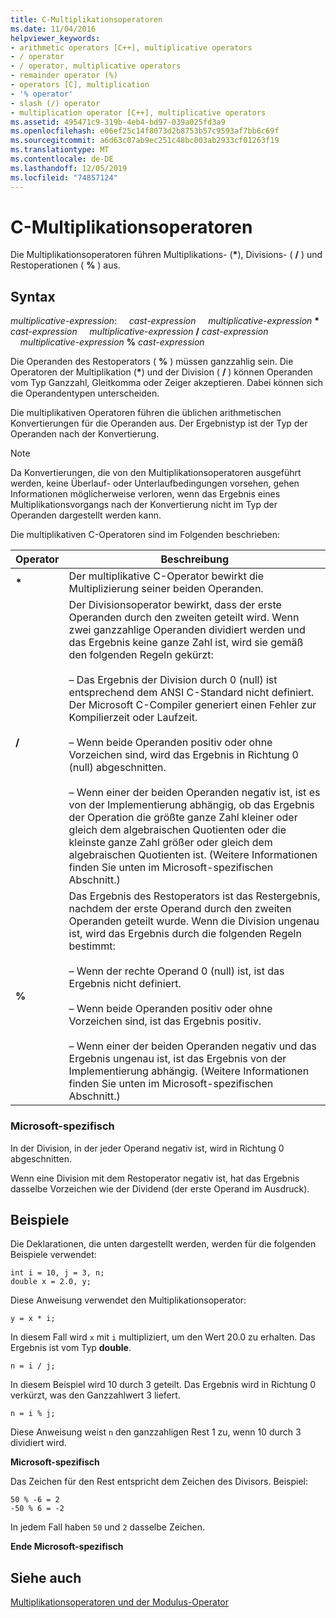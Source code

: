 ```yaml
---
title: C-Multiplikationsoperatoren
ms.date: 11/04/2016
helpviewer_keywords:
- arithmetic operators [C++], multiplicative operators
- / operator
- / operator, multiplicative operators
- remainder operator (%)
- operators [C], multiplication
- '% operator'
- slash (/) operator
- multiplication operator [C++], multiplicative operators
ms.assetid: 495471c9-319b-4eb4-bd97-039a025fd3a9
ms.openlocfilehash: e06ef25c14f8073d2b8753b57c9593af7bb6c69f
ms.sourcegitcommit: a6d63c07ab9ec251c48bc003ab2933cf01263f19
ms.translationtype: MT
ms.contentlocale: de-DE
ms.lasthandoff: 12/05/2019
ms.locfileid: "74857124"
---
```

# <a name="c-multiplicative-operators"></a>C-Multiplikationsoperatoren

Die Multiplikationsoperatoren führen Multiplikations- (<strong>\*</strong>), Divisions- ( **/** ) und Restoperationen ( **%** ) aus.

## <a name="syntax"></a>Syntax

*multiplicative-expression*: &nbsp;&nbsp;&nbsp;&nbsp;*cast-expression* &nbsp;&nbsp;&nbsp;&nbsp;*multiplicative-expression* <strong>\*</strong> *cast-expression* &nbsp;&nbsp;&nbsp;&nbsp;*multiplicative-expression* **/** *cast-expression* &nbsp;&nbsp;&nbsp;&nbsp;*multiplicative-expression* **%** *cast-expression*

Die Operanden des Restoperators ( **%** ) müssen ganzzahlig sein. Die Operatoren der Multiplikation (<strong>\*</strong>) und der Division ( **/** ) können Operanden vom Typ Ganzzahl, Gleitkomma oder Zeiger akzeptieren. Dabei können sich die Operandentypen unterscheiden.

Die multiplikativen Operatoren führen die üblichen arithmetischen Konvertierungen für die Operanden aus. Der Ergebnistyp ist der Typ der Operanden nach der Konvertierung.

> [!NOTE]
>  Da Konvertierungen, die von den Multiplikationsoperatoren ausgeführt werden, keine Überlauf- oder Unterlaufbedingungen vorsehen, gehen Informationen möglicherweise verloren, wenn das Ergebnis eines Multiplikationsvorgangs nach der Konvertierung nicht im Typ der Operanden dargestellt werden kann.

Die multiplikativen C-Operatoren sind im Folgenden beschrieben:

|Operator|Beschreibung|
|--------------|-----------------|
|<strong>\*</strong>|Der multiplikative C-Operator bewirkt die Multiplizierung seiner beiden Operanden.|
|**/**|Der Divisionsoperator bewirkt, dass der erste Operanden durch den zweiten geteilt wird. Wenn zwei ganzzahlige Operanden dividiert werden und das Ergebnis keine ganze Zahl ist, wird sie gemäß den folgenden Regeln gekürzt:<br/><br/>– Das Ergebnis der Division durch 0 (null) ist entsprechend dem ANSI C-Standard nicht definiert. Der Microsoft C-Compiler generiert einen Fehler zur Kompilierzeit oder Laufzeit.<br/><br/>– Wenn beide Operanden positiv oder ohne Vorzeichen sind, wird das Ergebnis in Richtung 0 (null) abgeschnitten.<br/><br/>– Wenn einer der beiden Operanden negativ ist, ist es von der Implementierung abhängig, ob das Ergebnis der Operation die größte ganze Zahl kleiner oder gleich dem algebraischen Quotienten oder die kleinste ganze Zahl größer oder gleich dem algebraischen Quotienten ist. (Weitere Informationen finden Sie unten im Microsoft-spezifischen Abschnitt.)|
|**%**|Das Ergebnis des Restoperators ist das Restergebnis, nachdem der erste Operand durch den zweiten Operanden geteilt wurde. Wenn die Division ungenau ist, wird das Ergebnis durch die folgenden Regeln bestimmt:<br/><br/>– Wenn der rechte Operand 0 (null) ist, ist das Ergebnis nicht definiert.<br/><br/>– Wenn beide Operanden positiv oder ohne Vorzeichen sind, ist das Ergebnis positiv.<br/><br/>– Wenn einer der beiden Operanden negativ und das Ergebnis ungenau ist, ist das Ergebnis von der Implementierung abhängig. (Weitere Informationen finden Sie unten im Microsoft-spezifischen Abschnitt.)|

### <a name="microsoft-specific"></a>Microsoft-spezifisch

In der Division, in der jeder Operand negativ ist, wird in Richtung 0 abgeschnitten.

Wenn eine Division mit dem Restoperator negativ ist, hat das Ergebnis dasselbe Vorzeichen wie der Dividend (der erste Operand im Ausdruck).

## <a name="examples"></a>Beispiele

Die Deklarationen, die unten dargestellt werden, werden für die folgenden Beispiele verwendet:

```
int i = 10, j = 3, n;
double x = 2.0, y;
```

Diese Anweisung verwendet den Multiplikationsoperator:

```
y = x * i;
```

In diesem Fall wird `x` mit `i` multipliziert, um den Wert 20.0 zu erhalten. Das Ergebnis ist vom Typ **double**.

```
n = i / j;
```

In diesem Beispiel wird 10 durch 3 geteilt. Das Ergebnis wird in Richtung 0 verkürzt, was den Ganzzahlwert 3 liefert.

```
n = i % j;
```

Diese Anweisung weist `n` den ganzzahligen Rest 1 zu, wenn 10 durch 3 dividiert wird.

**Microsoft-spezifisch**

Das Zeichen für den Rest entspricht dem Zeichen des Divisors. Beispiel:

```
50 % -6 = 2
-50 % 6 = -2
```

In jedem Fall haben `50` und `2` dasselbe Zeichen.

**Ende Microsoft-spezifisch**

## <a name="see-also"></a>Siehe auch

[Multiplikationsoperatoren und der Modulus-Operator](../cpp/multiplicative-operators-and-the-modulus-operator.md)
